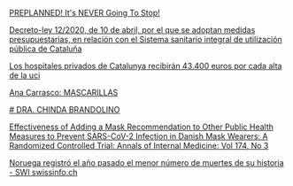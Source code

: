 [PREPLANNED! It's NEVER Going To Stop!](https://www.youtube.com/watch?v=BpWpOa8l9i0&ab_channel=WeAreChange) 

[Decreto-ley 12/2020, de 10 de abril, por el que se adoptan medidas presupuestarias, en relación con el Sistema sanitario integral de utilización pública de Cataluña](https://www.boe.es/diario_boe/txt.php?id=BOE-A-2020-5649)

 [Los hospitales privados de Catalunya recibirán 43.400 euros por cada alta de la uci](https://www.elperiodico.com/es/sociedad/20200420/hospitales-privados-43400-euros-govern-alta-uci-coronavirus-7934035)
 
 [ Ana Carrasco: MASCARILLAS](https://www.youtube.com/watch?v=M81oygDbYdA&ab_channel=C%C3%ADrculodeBellasArtes)
 
[# DRA. CHINDA BRANDOLINO](https://odysee.com/@ElPatriota1776:b/living-acoustic-viper:4?&sunset=lbrytv)


[ Effectiveness of Adding a Mask Recommendation to Other Public Health Measures to Prevent SARS-CoV-2 Infection in Danish Mask Wearers: A Randomized Controlled Trial: Annals of Internal Medicine: Vol 174, No 3](https://www.evernote.com/shard/s481/client/snv?noteGuid=6e2a3e29-4c2c-a8df-9151-4e5f1d772b1e&noteKey=4a46232d1f45fdc2d1eb391d5ceef65b&sn=https%3A%2F%2Fwww.evernote.com%2Fshard%2Fs481%2Fsh%2F6e2a3e29-4c2c-a8df-9151-4e5f1d772b1e%2F4a46232d1f45fdc2d1eb391d5ceef65b&title=Effectiveness%2Bof%2BAdding%2Ba%2BMask%2BRecommendation%2Bto%2BOther%2BPublic%2BHealth%2BMeasures%2Bto%2BPrevent%2BSARS-CoV-2%2BInfection%2Bin%2BDanish%2BMask%2BWearers%253A%2BA%2BRandomized%2BControlled%2BTrial%253A%2BAnnals%2Bof%2BInternal%2BMedicine%253A%2BVol%2B174%252C%2BNo%2B3)

[Noruega registró el año pasado el menor número de muertes de su historia - SWI swissinfo.ch](https://www.evernote.com/shard/s481/client/snv?noteGuid=dfe4373b-0247-488f-29b6-26750269a5fd&noteKey=a6c01042c2f491eefc9636e61f88bbe9&sn=https%3A%2F%2Fwww.evernote.com%2Fshard%2Fs481%2Fsh%2Fdfe4373b-0247-488f-29b6-26750269a5fd%2Fa6c01042c2f491eefc9636e61f88bbe9&title=Noruega%2Bregistr%25C3%25B3%2Bel%2Ba%25C3%25B1o%2Bpasado%2Bel%2Bmenor%2Bn%25C3%25BAmero%2Bde%2Bmuertes%2Bde%2Bsu%2Bhistoria%2B-%2BSWI%2Bswissinfo.ch)

[]()
[]()
[]()
[]()
[]()
[]()
[]()
[]()
[]()
